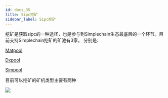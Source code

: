 ```yaml
---
id: docs_35
title: Sipc挖矿
sidebar_label: Sipc挖矿
---
```


挖矿是获取sipc的一种途径，也是参与到Simplechain生态最底层的一个环节。目前支持Simplechain挖矿的矿池有3家。
分别是:

[Matpool](https://matpool.io)

[Dxpool](https://www.dxpool.com/login)

[Simpool](https://simpool.sipc.vip)

目前可以挖矿的矿机类型主要有两种

![](img/35.1.jpeg)